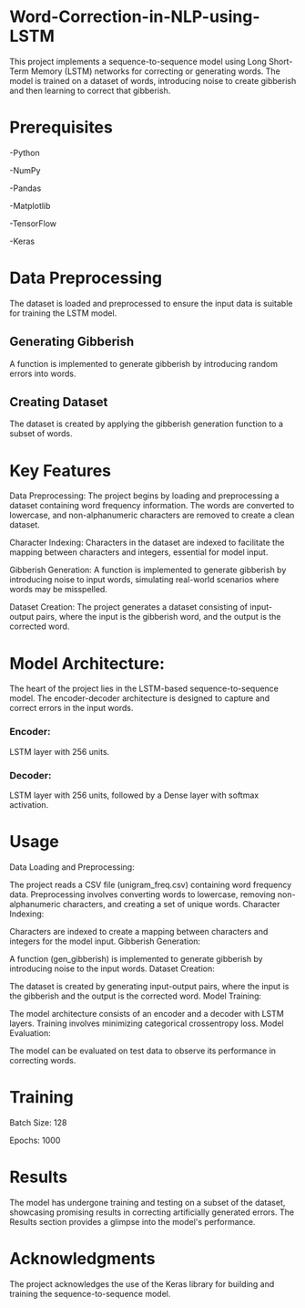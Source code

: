 # Word-Correction-in-NLP-using-LSTM
This project implements a sequence-to-sequence model using Long Short-Term Memory (LSTM) networks for correcting or generating words. The model is trained on a dataset of words, introducing noise to create gibberish and then learning to correct that gibberish.

# Prerequisites
-Python

-NumPy

-Pandas

-Matplotlib

-TensorFlow

-Keras

# Data Preprocessing
The dataset is loaded and preprocessed to ensure the input data is suitable for training the LSTM model.

## Generating Gibberish
A function is implemented to generate gibberish by introducing random errors into words.

## Creating Dataset
The dataset is created by applying the gibberish generation function to a subset of words.

# Key Features
Data Preprocessing: The project begins by loading and preprocessing a dataset containing word frequency information. The words are converted to lowercase, and non-alphanumeric characters are removed to create a clean dataset.

Character Indexing: Characters in the dataset are indexed to facilitate the mapping between characters and integers, essential for model input.

Gibberish Generation: A function is implemented to generate gibberish by introducing noise to input words, simulating real-world scenarios where words may be misspelled.

Dataset Creation: The project generates a dataset consisting of input-output pairs, where the input is the gibberish word, and the output is the corrected word.

# Model Architecture: 
The heart of the project lies in the LSTM-based sequence-to-sequence model. The encoder-decoder architecture is designed to capture and correct errors in the input words.

### Encoder:
LSTM layer with 256 units.

### Decoder:
LSTM layer with 256 units, followed by a Dense layer with softmax activation.

# Usage
Data Loading and Preprocessing:

The project reads a CSV file (unigram_freq.csv) containing word frequency data.
Preprocessing involves converting words to lowercase, removing non-alphanumeric characters, and creating a set of unique words.
Character Indexing:

Characters are indexed to create a mapping between characters and integers for the model input.
Gibberish Generation:

A function (gen_gibberish) is implemented to generate gibberish by introducing noise to the input words.
Dataset Creation:

The dataset is created by generating input-output pairs, where the input is the gibberish and the output is the corrected word.
Model Training:

The model architecture consists of an encoder and a decoder with LSTM layers.
Training involves minimizing categorical crossentropy loss.
Model Evaluation:

The model can be evaluated on test data to observe its performance in correcting words.


# Training
Batch Size: 128

Epochs: 1000

# Results
The model has undergone training and testing on a subset of the dataset, showcasing promising results in correcting artificially generated errors. The Results section provides a glimpse into the model's performance.

# Acknowledgments
The project acknowledges the use of the Keras library for building and training the sequence-to-sequence model.


